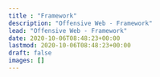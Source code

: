 ```yaml
---
title : "Framework"
description: "Offensive Web - Framework"
lead: "Offensive Web - Framework"
date: 2020-10-06T08:48:23+00:00
lastmod: 2020-10-06T08:48:23+00:00
draft: false
images: []
---
```

